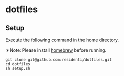# dotfiles

## Setup

Execute the following command in the home directory.

＊Note: Please install [homebrew](https://brew.sh/index_ja) before running.

```
git clone git@github.com:residenti/dotfiles.git
cd dotfiles
sh setup.sh
```
